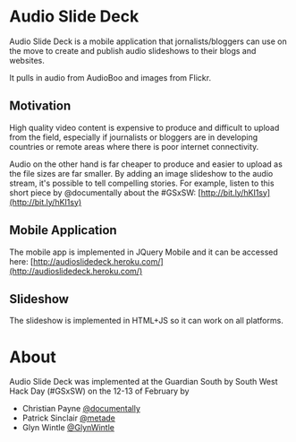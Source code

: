 # Audio Slide Deck

Audio Slide Deck is a mobile application that jornalists/bloggers can use on the move to create and publish audio slideshows to their blogs and websites.

It pulls in audio from AudioBoo and images from Flickr.

## Motivation

High quality video content is expensive to produce and difficult to upload from the field, especially if journalists or bloggers are in developing countries or remote areas where there is poor internet connectivity.

Audio on the other hand is far cheaper to produce and easier to upload as the file sizes are far smaller. By adding an image slideshow to the audio stream, it's possible to tell compelling stories. For example, listen to this short piece by @documentally about the #GSxSW: 
[http://bit.ly/hKI1sy](http://bit.ly/hKI1sy)

## Mobile Application

The mobile app is implemented in JQuery Mobile and it can be accessed here: [http://audioslidedeck.heroku.com/](http://audioslidedeck.heroku.com/)

## Slideshow

The slideshow is implemented in HTML+JS so it can work on all platforms.

# About

Audio Slide Deck was implemented at the Guardian South by South West Hack Day (#GSxSW) on the 12-13 of February by

* Christian Payne [@documentally](http://twitter.com/documentally)
* Patrick Sinclair [@metade](http://twitter.com/metade)
* Glyn Wintle [@GlynWintle](http://twitter.com/GlynWintle)
